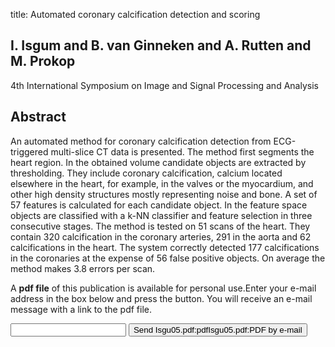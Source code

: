 title: Automated coronary calcification detection and scoring

## I. Isgum and B. van Ginneken and A. Rutten and M. Prokop
4th International Symposium on Image and Signal Processing and Analysis


## Abstract
An automated method for coronary calcification detection from ECG-triggered multi-slice CT data is presented. The method first segments the heart region. In the obtained volume candidate objects are extracted by thresholding. They include coronary calcification, calcium located elsewhere in the heart, for example, in the valves or the myocardium, and other high density structures mostly representing noise and bone. A set of 57 features is calculated for each candidate object. In the feature space objects are classified with a k-NN classifier and feature selection in three consecutive stages. The method is tested on 51 scans of the heart. They contain 320 calcification in the coronary arteries, 291 in the aorta and 62 calcifications in the heart. The system correctly detected 177 calcifications in the coronaries at the expense of 56 false positive objects. On average the method makes 3.8 errors per scan.

A <b>pdf file</b> of this publication is available for personal use.Enter your e-mail address in the box below and press the button. You will receive an e-mail message with a link to the pdf file.
<form action="sender.php">  <input type="text" name="email">  <input type="submit" value="Send Isgu05.pdf:pdfIsgu05.pdf:PDF by e-mail"></form>